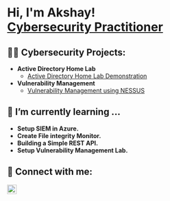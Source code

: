 <h1>Hi, I'm Akshay! <br/><a href="https://www.linkedin.com/in/akshayparulekar/">Cybersecurity Practitioner</a>

<h2>👨‍💻 Cybersecurity  Projects:</h2>

- <b>Active Directory Home Lab</b>
  - [Active Directory Home Lab Demonstration](https://github.com/joshmadakor1/Algorithms-Practice)
- <b>Vulnerability Management</b>
  - [Vulnerability Management using NESSUS](https://github.com/joshmadakor1/4chan-Image-Analysis-Middleware-C964)

<!-- <h2>📺 Popular YouTube Videos</h2> -->

## 🌱 I’m currently learning ...
  - **Setup SIEM in Azure.** 
  - **Create File integrity Monitor.**  
  - **Building a Simple REST API.**
  - **Setup Vulnerability Management Lab.**



<h2> 🤳 Connect with me:</h2>

[<img align="left" alt="JoshMadakor | LinkedIn" width="22px" src="https://i.imgur.com/Dx482KK.png" />][linkedin]
<!--[<img align="left" alt="JoshMadakor | YouTube" width="22px" src="https://cdn.jsdelivr.net/npm/simple-icons@v3/icons/youtube.svg" />][youtube]-->
<!--[<img align="left" alt="JoshMadakor | Twitter" width="22px" src="https://cdn.jsdelivr.net/npm/simple-icons@v3/icons/twitter.svg" />][twitter]-->
<!--[<img align="left" alt="JoshMadakor | Instagram" width="22px" src="https://cdn.jsdelivr.net/npm/simple-icons@v3/icons/instagram.svg" />][instagram]-->

<!-- [twitter]: https://twitter.com/joshmadakor -->
<!-- [youtube]: https://www.youtube.com/c/joshmadakor -->
<!-- [instagram]: https://www.instagram.com/joshmadakor/ -->
[linkedin]: https://www.linkedin.com/in/akshayparulekar/

<!--
Here are some ideas to get you started:

- 🔭 I’m currently working on ...
- 🌱 I’m currently learning ...
- 👯 I’m looking to collaborate on ...
- 🤔 I’m looking for help with ...
- 💬 Ask me about ...
- 📫 How to reach me: ...
- 😄 Pronouns: ...
- ⚡ Fun fact: ...
-->
